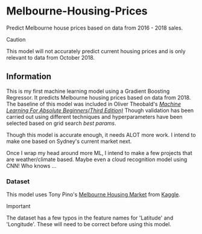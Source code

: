 # Melbourne-Housing-Prices
Predict Melbourne house prices based on data from 2016 - 2018 sales.

> [!CAUTION]
>  This model will not accurately predict current housing prices and is only relevant to data from October 2018.

## Information

This is my first machine learning model using a Gradient Boosting Regressor. It predicts Melbourne housing prices based on data from 2018.
The baseline of this model was included in Oliver Theobald's [_Machine Learning For Absolute Beginners(Third Edition)_](https://www.amazon.com.au/Machine-Learning-Absolute-Beginners-Introduction-ebook/dp/B08RWBSKQB) Though validation has been carried out using different techniques and hyperparameters have been selected based on grid search _best params_.

Though this model is accurate enough, it needs ALOT more work. I intend to make one based on Sydney's current market next.

Once I wrap my head around more ML, I intend to make a few projects that are weather/climate based. Maybe even a cloud recognition model using CNN! Who knows ... 

### Dataset

This model uses Tony Pino's [Melbourne Housing Market](https://www.kaggle.com/datasets/anthonypino/melbourne-housing-market/discussion/53664) from [Kaggle](https://www.kaggle.com/).

> [!IMPORTANT]
> The dataset has a few typos in the feature names for 'Latitude' and 'Longitude'. These will need to be correct before using this model.
